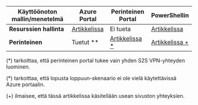 |**Käyttöönoton mallin/menetelmä**| **Azure Portal** | **Perinteinen Portal** | **PowerShellin**|
|---|---|---|---|
|**Resurssien hallinta** | [Artikkelissa](vpn-gateway-howto-site-to-site-resource-manager-portal.md)|Ei tueta |[Artikkelissa](..articles/vpn-gateway/vpn-gateway-create-site-to-site-rm-powershell.md) |
|**Perinteinen** |Tuetut **| [Artikkelissa *](../articles/vpn-gateway/vpn-gateway-site-to-site-create.md)|[Artikkelissa +](..articles/vpn-gateway/vpn-gateway-multi-site.md) |


(*) tarkoittaa, että perinteinen portal tukee vain yhden S2S VPN-yhteyden luominen.

(*) tarkoittaa, että lopusta loppuun-skenaario ei ole vielä käytettävissä Azure portaalin.

(+) ilmaisee, että tässä artikkelissa käsitellään usean sivuston yhteyksien.



